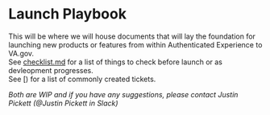 # Launch Playbook
This will be where we will house documents that will lay the foundation for launching new products or features from within Authenticated Experience to VA.gov.  
See [checklist.md](https://github.com/department-of-veterans-affairs/va.gov-team/blob/master/teams/vsa/teams/authenticated-experience/folder/launch-playbook/checklist.md) for a list of things to check before launch or as devleopment progresses.  
See [) for a list of commonly created tickets.  

_Both are WIP and if you have any suggestions, please contact Justin Pickett (@Justin Pickett in Slack)_
